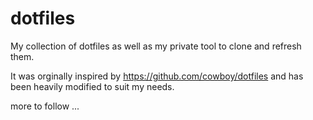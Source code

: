 dotfiles
========

My collection of dotfiles as well as my private tool to clone and refresh them. 

It was orginally inspired by https://github.com/cowboy/dotfiles and has been heavily modified to suit my needs.

more to follow ... 
